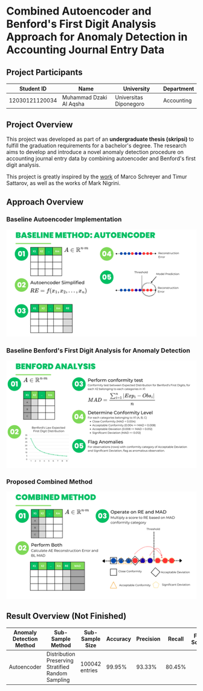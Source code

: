 # Combined Autoencoder and Benford's First Digit Analysis Approach for Anomaly Detection in Accounting Journal Entry Data

## Project Participants
| Student ID     | Name                     | University                         | Department |
|----------------|--------------------------|------------------------------------|------------|
| 12030121120034 | Muhammad Dzaki Al Aqsha  | Universitas Diponegoro             | Accounting |

## Project Overview
This project was developed as part of an **undergraduate thesis (skripsi)** to fulfill the graduation requirements for a bachelor's degree. The research aims to develop and introduce a novel anomaly detection procedure on accounting journal entry data by combining autoencoder and Benford's first digit analysis.

This project is greatly inspired by the [work](https://github.com/GitiHubi/deepAI) of Marco Schreyer and Timur Sattarov, as well as the works of Mark Nigrini.

## Approach Overview
### Baseline Autoencoder Implementation
![Baseline Implementation](images/Skripsi_Viz_1.png)

### Baseline Benford's First Digit Analysis for Anomaly Detection
![Baseline Implementation](images/Skripsi_Viz_2.png)

### Proposed Combined Method
![Proposed Method](images/Skripsi_Viz_3.png)

## Result Overview (Not Finished)
| Anomaly Detection Method | Sub-Sample Method | Sub-Sample Size | Accuracy | Precision | Recall | F1-Score |
| ------------------------ | ----------------- | --------------- | ----------- | ----------- | ----------- | ----------- |
| Autoencoder              | Distribution Preserving Stratified Random Sampling | 100042 entries | 99.95% | 93.33% | 80.45% |
